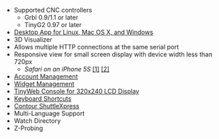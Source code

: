 * Supported CNC controllers
  * Grbl 0.9/1.1 or later
  * TinyG2 0.97 or later
* [Desktop App for Linux, Mac OS X, and Windows](https://github.com/cheton/cnc/wiki/Desktop-App)
* 3D Visualizer
* Allows multiple HTTP connections at the same serial port
* Responsive view for small screen display with device width less than 720px
  - <i>Safari on an iPhone 5S</i> [\[1\]](https://cloud.githubusercontent.com/assets/447801/15633749/b817cd4a-25e7-11e6-9beb-600c65ea1324.PNG) [\[2\]](https://cloud.githubusercontent.com/assets/447801/15633750/b819b5f6-25e7-11e6-8bfe-d3e6247e443b.PNG)
* [Account Management](https://github.com/cheton/cnc/wiki/User-Guide#account-management)
* [Widget Management](https://github.com/cheton/cnc/wiki/User-Guide#widget-management)
* [TinyWeb Console for 320x240 LCD Display](https://github.com/cheton/cnc/wiki/User-Guide#tinyweb-console-for-320x240-lcd-display)
* [Keyboard Shortcuts](https://github.com/cheton/cnc/wiki/User-Guide#keyboard-shortcuts)
* [Contour ShuttleXpress](https://github.com/cheton/cnc/wiki/User-Guide#contour-shuttlexpress)
* Multi-Language Support 
* Watch Directory
* Z-Probing